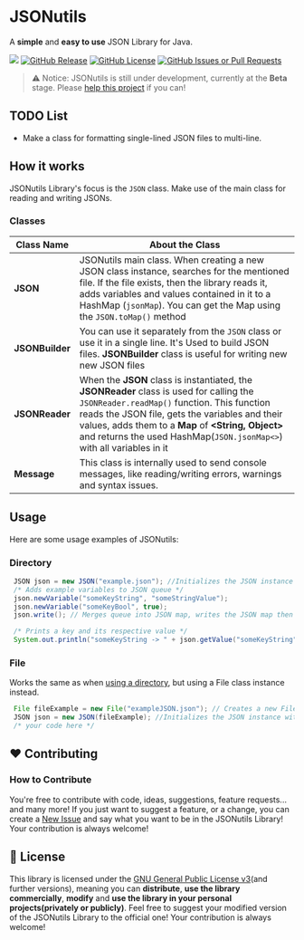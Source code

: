# JSONutils
A **simple** and **easy to use** JSON Library for Java.

[![](https://jitpack.io/v/retrozinndev/JSONutils.svg)](https://jitpack.io/#retrozinndev/JSONutils)
[![GitHub Release](https://img.shields.io/github/v/release/retrozinndev/JSONutils?include_prereleases&sort=semver&display_name=release&style=flat)](https://github.com/retrozinndev/JSONutils/releases/latest)
[![GitHub License](https://img.shields.io/github/license/retrozinndev/JSONutils?style=flat)](https://choosealicense.com/licenses/gpl-3.0/)
[![GitHub Issues or Pull Requests](https://img.shields.io/github/issues-pr/retrozinndev/JSONutils?style=flat)](https://github.com/retrozinndev/JSONutils/pulls)

> ⚠️ Notice: JSONutils is still under development, currently at the **Beta** stage. Please [help this project](#-Contributing) if you can!

## TODO List
 - Make a class for formatting single-lined JSON files to multi-line.

## How it works
JSONutils Library's focus is the `JSON` class. Make use of the main class for reading and writing JSONs. 
### Classes
| Class Name | About the Class |
| - | - |
| **JSON** | JSONutils main class. When creating a new JSON class instance, searches for the mentioned file. If the file exists, then the library reads it, adds variables and values contained in it to a HashMap (`jsonMap`). You can get the Map using the `JSON.toMap()` method |
| **JSONBuilder** | You can use it separately from the `JSON` class or use it in a single line. It's Used to build JSON files. **JSONBuilder** class is useful for  writing new new JSON files |
| **JSONReader** | When the **JSON** class is instantiated, the **JSONReader** class is used for calling the `JSONReader.readMap()` function. This function reads the JSON  file, gets the variables and their values, adds them to a **Map** of **<String, Object>** and returns the used HashMap(`JSON.jsonMap<>`) with all variables in it |
| **Message** | This class is internally used to send console messages, like reading/writing errors, warnings and syntax issues. |

## Usage
Here are some usage examples of JSONutils:
### Directory
```java
 JSON json = new JSON("example.json"); //Initializes the JSON instance with a file directory
 /* Adds example variables to JSON queue */
 json.newVariable("someKeyString", "someStringValue");
 json.newVariable("someKeyBool", true);
 json.write(); // Merges queue into JSON map, writes the JSON map then reads JSON again.

 /* Prints a key and its respective value */
 System.out.println("someKeyString -> " + json.getValue("someKeyString"));
```
### File
Works the same as when [using a directory](#Directory), but using a File class instance instead.
```java
 File fileExample = new File("exampleJSON.json"); // Creates a new File class instance with the given name
 JSON json = new JSON(fileExample); //Initializes the JSON instance with a File class instance
 /* your code here */
```

## ❤️ Contributing
### How to Contribute
You're free to contribute with code, ideas, suggestions, feature requests... and many more! If you just want to suggest a feature, or a change, you can create a [New Issue](https://github.com/retrozinndev/JSONutils/issues/new) and say what you want to be in the JSONutils Library! Your contribution is always welcome!

## 📜 License
This library is licensed under the [GNU General Public License v3](https://choosealicense.com/licenses/gpl-3.0/)(and further versions), meaning you can **distribute**, **use the library commercially**, **modify** and **use the library in your personal projects(privately or publicly)**. Feel free to suggest your modified version of the JSONutils Library to the official one! Your contribution is always welcome!
